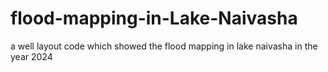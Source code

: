 # flood-mapping-in-Lake-Naivasha
a well layout code which showed the flood mapping in lake naivasha in the year 2024
